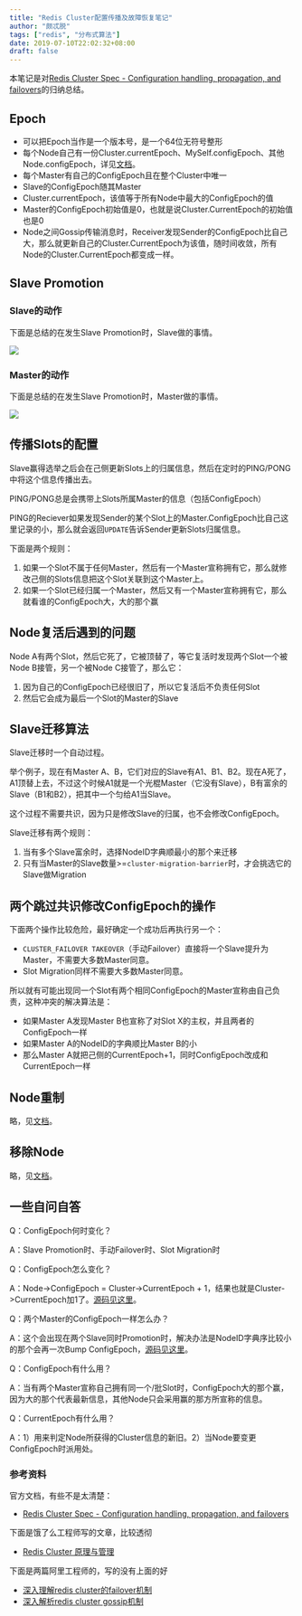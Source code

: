 ```yaml
---
title: "Redis Cluster配置传播及故障恢复笔记"
author: "颇忒脱"
tags: ["redis", "分布式算法"]
date: 2019-07-10T22:02:32+08:00
draft: false
---
```


本笔记是对[Redis Cluster Spec - Configuration handling, propagation, and failovers][spec-1]的归纳总结。

<!--more-->

## Epoch

* 可以把Epoch当作是一个版本号，是一个64位无符号整形
* 每个Node自己有一份Cluster.currentEpoch、MySelf.configEpoch、其他Node.configEpoch，详见[文档][cluster-nodes]。
* 每个Master有自己的ConfigEpoch且在整个Cluster中唯一
* Slave的ConfigEpoch随其Master
* Cluster.currentEpoch，该值等于所有Node中最大的ConfigEpoch的值
* Master的ConfigEpoch初始值是0，也就是说Cluster.CurrentEpoch的初始值也是0
* Node之间Gossip传输消息时，Receiver发现Sender的ConfigEpoch比自己大，那么就更新自己的Cluster.CurrentEpoch为该值，随时间收敛，所有Node的Cluster.CurrentEpoch都变成一样。

## Slave Promotion

### Slave的动作

下面是总结的在发生Slave Promotion时，Slave做的事情。

![](slave-promotion.png)

### Master的动作

下面是总结的在发生Slave Promotion时，Master做的事情。

![](master-voting.png)

## 传播Slots的配置

Slave赢得选举之后会在己侧更新Slots上的归属信息，然后在定时的PING/PONG中将这个信息传播出去。

PING/PONG总是会携带上Slots所属Master的信息（包括ConfigEpoch）

PING的Reciever如果发现Sender的某个Slot上的Master.ConfigEpoch比自己这里记录的小，那么就会返回`UPDATE`告诉Sender更新Slots归属信息。

下面是两个规则：

1. 如果一个Slot不属于任何Master，然后有一个Master宣称拥有它，那么就修改己侧的Slots信息把这个Slot关联到这个Master上。
2. 如果一个Slot已经归属一个Master，然后又有一个Master宣称拥有它，那么就看谁的ConfigEpoch大，大的那个赢

## Node复活后遇到的问题

Node A有两个Slot，然后它死了，它被顶替了，等它复活时发现两个Slot一个被Node B接管，另一个被Node C接管了，那么它：

1. 因为自己的ConfigEpoch已经很旧了，所以它复活后不负责任何Slot
2. 然后它会成为最后一个Slot的Master的Slave

## Slave迁移算法

Slave迁移时一个自动过程。

举个例子，现在有Master A、B，它们对应的Slave有A1、B1、B2。现在A死了，A1顶替上去，不过这个时候A1就是一个光棍Master（它没有Slave），B有富余的Slave（B1和B2），把其中一个匀给A1当Slave。

这个过程不需要共识，因为只是修改Slave的归属，也不会修改ConfigEpoch。

Slave迁移有两个规则：

1. 当有多个Slave富余时，选择NodeID字典顺最小的那个来迁移
2. 只有当Master的Slave数量>=`cluster-migration-barrier`时，才会挑选它的Slave做Migration

## 两个跳过共识修改ConfigEpoch的操作

下面两个操作比较危险，最好确定一个成功后再执行另一个：

* `CLUSTER_FAILOVER TAKEOVER`（手动Failover）直接将一个Slave提升为Master，不需要大多数Master同意。
* Slot Migration同样不需要大多数Master同意。

所以就有可能出现同一个Slot有两个相同ConfigEpoch的Master宣称由自己负责，这种冲突的解决算法是：

* 如果Master A发现Master B也宣称了对Slot X的主权，并且两者的ConfigEpoch一样
* 如果Master A的NodeID的字典顺比Master B的小
* 那么Master A就把己侧的CurrentEpoch+1，同时ConfigEpoch改成和CurrentEpoch一样

## Node重制

略，见[文档][spec-2]。

## 移除Node

略，见[文档][spec-3]。

## 一些自问自答

Q：ConfigEpoch何时变化？

A：Slave Promotion时、手动Failover时、Slot Migration时



Q：ConfigEpoch怎么变化？

A：Node->ConfigEpoch = Cluster->CurrentEpoch + 1，结果也就是Cluster->CurrentEpoch加1了。[源码见这里][src-1]。



Q：两个Master的ConfigEpoch一样怎么办？

A：这个会出现在两个Slave同时Promotion时，解决办法是NodeID字典序比较小的那个会再一次Bump ConfigEpoch，[源码见这里][src-2]。



Q：ConfigEpoch有什么用？

A：当有两个Master宣称自己拥有同一个/批Slot时，ConfigEpoch大的那个赢，因为大的那个代表最新信息，其他Node只会采用赢的那方所宣称的信息。



Q：CurrentEpoch有什么用？

A：1）用来判定Node所获得的Cluster信息的新旧。2）当Node要变更ConfigEpoch时派用处。

### 参考资料

官方文档，有些不是太清楚：

* [Redis Cluster Spec - Configuration handling, propagation, and failovers][spec-1]

下面是饿了么工程师写的文章，比较透彻

* [Redis Cluster 原理与管理][zh]

下面是两篇阿里工程师的，写的没有上面的好

* [深入理解redis cluster的failover机制][ali-1]
* [深入解析redis cluster gossip机制][ali-2]


[spec-1]: https://redis.io/topics/cluster-spec#configuration-handling-propagation-and-failovers
[spec-2]: https://redis.io/topics/cluster-spec#node-resets
[spec-3]: https://redis.io/topics/cluster-spec#removing-nodes-from-a-cluster
[src-1]: https://github.com/antirez/redis/blob/5.0.0/src/cluster.c#L983-L1029
[src-2]: https://github.com/antirez/redis/blob/5.0.0/src/cluster.c#L1031-L1092
[zh]: https://zhuanlan.zhihu.com/p/25060071
[ali-1]: https://yq.aliyun.com/articles/638627
[ali-2]: https://yq.aliyun.com/articles/680237
[cluster-nodes]: https://redis.io/commands/cluster-nodes